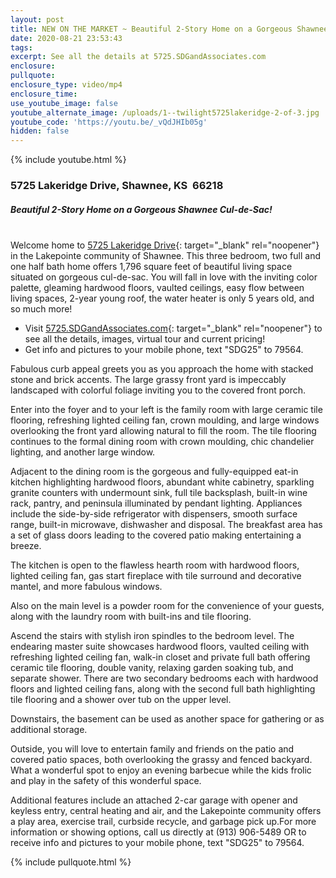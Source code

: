 ```yaml
---
layout: post
title: NEW ON THE MARKET ~ Beautiful 2-Story Home on a Gorgeous Shawnee Cul-de-Sac!
date: 2020-08-21 23:53:43
tags:
excerpt: See all the details at 5725.SDGandAssociates.com
enclosure:
pullquote:
enclosure_type: video/mp4
enclosure_time:
use_youtube_image: false
youtube_alternate_image: /uploads/1--twilight5725lakeridge-2-of-3.jpg
youtube_code: 'https://youtu.be/_vQdJHIb05g'
hidden: false
---
```


{% include youtube.html %}

### 5725 Lakeridge Drive, Shawnee, KS&nbsp; 66218

##### Beautiful 2-Story Home on a Gorgeous Shawnee Cul-de-Sac\!

<br>Welcome home to [5725 Lakeridge Drive](http://5725.ihousenet.com/){: target="_blank" rel="noopener"} in the Lakepointe community of Shawnee. This three bedroom, two full and one half bath home offers 1,796 square feet of beautiful living space situated on gorgeous cul-de-sac. You will fall in love with the inviting color palette, gleaming hardwood floors, vaulted ceilings, easy flow between living spaces, 2-year young roof, the water heater is only 5 years old, and so much more\!

* Visit [5725\.SDGandAssociates.com](http://5725.ihousenet.com/){: target="_blank" rel="noopener"} to see all the details, images, virtual tour and current pricing\!
* Get info and pictures to your mobile phone, text "SDG25" to 79564.

Fabulous curb appeal greets you as you approach the home with stacked stone and brick accents. The large grassy front yard is impeccably landscaped with colorful foliage inviting you to the covered front porch.

Enter into the foyer and to your left is the family room with large ceramic tile flooring, refreshing lighted ceiling fan, crown moulding, and large windows overlooking the front yard allowing natural to fill the room. The tile flooring continues to the formal dining room with crown moulding, chic chandelier lighting, and another large window.

Adjacent to the dining room is the gorgeous and fully-equipped eat-in kitchen highlighting hardwood floors, abundant white cabinetry, sparkling granite counters with undermount sink, full tile backsplash, built-in wine rack, pantry, and peninsula illuminated by pendant lighting. Appliances include the side-by-side refrigerator with dispensers, smooth surface range, built-in microwave, dishwasher and disposal. The breakfast area has a set of glass doors leading to the covered patio making entertaining a breeze.

The kitchen is open to the flawless hearth room with hardwood floors, lighted ceiling fan, gas start fireplace with tile surround and decorative mantel, and more fabulous windows.

Also on the main level is a powder room for the convenience of your guests, along with the laundry room with built-ins and tile flooring.

Ascend the stairs with stylish iron spindles to the bedroom level. The endearing master suite showcases hardwood floors, vaulted ceiling with refreshing lighted ceiling fan, walk-in closet and private full bath offering ceramic tile flooring, double vanity, relaxing garden soaking tub, and separate shower. There are two secondary bedrooms each with hardwood floors and lighted ceiling fans, along with the second full bath highlighting tile flooring and a shower over tub on the upper level.

Downstairs, the basement can be used as another space for gathering or as additional storage.

Outside, you will love to entertain family and friends on the patio and covered patio spaces, both overlooking the grassy and fenced backyard. What a wonderful spot to enjoy an evening barbecue while the kids frolic and play in the safety of this wonderful space.

Additional features include an attached 2-car garage with opener and keyless entry, central heating and air, and the Lakepointe community offers a play area, exercise trail, curbside recycle, and garbage pick up.For more information or showing options, call us directly at (913) 906-5489 OR to receive info and pictures to your mobile phone, text "SDG25" to 79564.

{% include pullquote.html %}